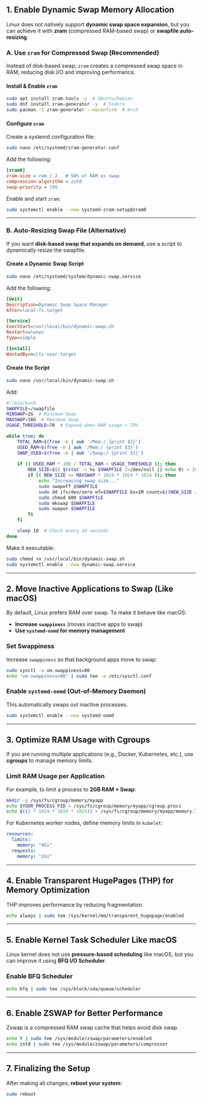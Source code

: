 ## **1. Enable Dynamic Swap Memory Allocation**
Linux does not natively support **dynamic swap space expansion**, but you can achieve it with **zram** (compressed RAM-based swap) or **swapfile auto-resizing**.

### **A. Use `zram` for Compressed Swap (Recommended)**
Instead of disk-based swap, `zram` creates a compressed swap space in RAM, reducing disk I/O and improving performance.

#### **Install & Enable `zram`**
```bash
sudo apt install zram-tools -y  # Ubuntu/Debian
sudo dnf install zram-generator -y  # Fedora
sudo pacman -S zram-generator --noconfirm  # Arch
```

#### **Configure `zram`**
Create a systemd configuration file:
```bash
sudo nano /etc/systemd/zram-generator.conf
```
Add the following:
```ini
[zram0]
zram-size = ram / 2   # 50% of RAM as swap
compression-algorithm = zstd
swap-priority = 100
```
Enable and start `zram`:
```bash
sudo systemctl enable --now systemd-zram-setup@zram0
```

---

### **B. Auto-Resizing Swap File (Alternative)**
If you want **disk-based swap that expands on demand**, use a script to dynamically resize the swapfile.

#### **Create a Dynamic Swap Script**
```bash
sudo nano /etc/systemd/system/dynamic-swap.service
```
Add the following:
```ini
[Unit]
Description=Dynamic Swap Space Manager
After=local-fs.target

[Service]
ExecStart=/usr/local/bin/dynamic-swap.sh
Restart=always
Type=simple

[Install]
WantedBy=multi-user.target
```

#### **Create the Script**
```bash
sudo nano /usr/local/bin/dynamic-swap.sh
```
Add:
```bash
#!/bin/bash
SWAPFILE=/swapfile
MINSWAP=2G  # Minimum Swap
MAXSWAP=16G  # Maximum Swap
USAGE_THRESHOLD=70  # Expand when RAM usage > 70%

while true; do
    TOTAL_RAM=$(free -m | awk '/Mem:/ {print $2}')
    USED_RAM=$(free -m | awk '/Mem:/ {print $3}')
    SWAP_USED=$(free -m | awk '/Swap:/ {print $3}')
    
    if (( USED_RAM * 100 / TOTAL_RAM > USAGE_THRESHOLD )); then
        NEW_SIZE=$(( $(stat -c %s $SWAPFILE 2>/dev/null || echo 0) + 1024 * 1024 * 1024 ))
        if (( NEW_SIZE <= MAXSWAP * 1024 * 1024 * 1024 )); then
            echo "Increasing swap size..."
            sudo swapoff $SWAPFILE
            sudo dd if=/dev/zero of=$SWAPFILE bs=1M count=$((NEW_SIZE / 1024 / 1024))
            sudo chmod 600 $SWAPFILE
            sudo mkswap $SWAPFILE
            sudo swapon $SWAPFILE
        fi
    fi

    sleep 10  # Check every 10 seconds
done
```

Make it executable:
```bash
sudo chmod +x /usr/local/bin/dynamic-swap.sh
sudo systemctl enable --now dynamic-swap.service
```

---

## **2. Move Inactive Applications to Swap (Like macOS)**
By default, Linux prefers RAM over swap. To make it behave like macOS:
- **Increase `swappiness`** (moves inactive apps to swap)
- **Use `systemd-oomd` for memory management**

### **Set Swappiness**
Increase `swappiness` so that background apps move to swap:
```bash
sudo sysctl -w vm.swappiness=80
echo "vm.swappiness=80" | sudo tee -a /etc/sysctl.conf
```

### **Enable `systemd-oomd` (Out-of-Memory Daemon)**
This automatically swaps out inactive processes.
```bash
sudo systemctl enable --now systemd-oomd
```

---

## **3. Optimize RAM Usage with Cgroups**
If you are running multiple applications (e.g., Docker, Kubernetes, etc.), use **cgroups** to manage memory limits.

### **Limit RAM Usage per Application**
For example, to limit a process to **2GB RAM + Swap**:
```bash
mkdir -p /sys/fs/cgroup/memory/myapp
echo $YOUR_PROCESS_PID > /sys/fs/cgroup/memory/myapp/cgroup.procs
echo $((2 * 1024 * 1024 * 1024)) > /sys/fs/cgroup/memory/myapp/memory.limit_in_bytes
```

For Kubernetes worker nodes, define memory limits in `kubelet`:
```yaml
resources:
  limits:
    memory: "4Gi"
  requests:
    memory: "2Gi"
```

---

## **4. Enable Transparent HugePages (THP) for Memory Optimization**
THP improves performance by reducing fragmentation.
```bash
echo always | sudo tee /sys/kernel/mm/transparent_hugepage/enabled
```

---

## **5. Enable Kernel Task Scheduler Like macOS**
Linux kernel does not use **pressure-based scheduling** like macOS, but you can improve it using **BFQ I/O Scheduler**.

### **Enable BFQ Scheduler**
```bash
echo bfq | sudo tee /sys/block/sda/queue/scheduler
```

---

## **6. Enable ZSWAP for Better Performance**
Zswap is a compressed RAM swap cache that helps avoid disk swap.
```bash
echo Y | sudo tee /sys/module/zswap/parameters/enabled
echo zstd | sudo tee /sys/module/zswap/parameters/compressor
```

---

## **7. Finalizing the Setup**
After making all changes, **reboot your system**:
```bash
sudo reboot
```

